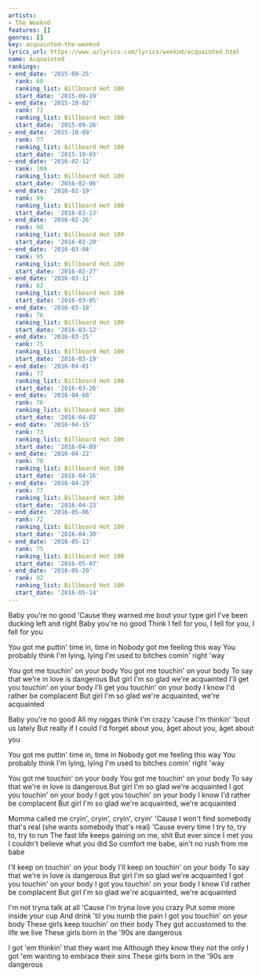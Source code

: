 ```yaml
---
artists:
- The Weeknd
features: []
genres: []
key: acquainted-the-weeknd
lyrics_url: https://www.azlyrics.com/lyrics/weeknd/acquainted.html
name: Acquainted
rankings:
- end_date: '2015-09-25'
  rank: 60
  ranking_list: Billboard Hot 100
  start_date: '2015-09-19'
- end_date: '2015-10-02'
  rank: 72
  ranking_list: Billboard Hot 100
  start_date: '2015-09-26'
- end_date: '2015-10-09'
  rank: 77
  ranking_list: Billboard Hot 100
  start_date: '2015-10-03'
- end_date: '2016-02-12'
  rank: 100
  ranking_list: Billboard Hot 100
  start_date: '2016-02-06'
- end_date: '2016-02-19'
  rank: 99
  ranking_list: Billboard Hot 100
  start_date: '2016-02-13'
- end_date: '2016-02-26'
  rank: 98
  ranking_list: Billboard Hot 100
  start_date: '2016-02-20'
- end_date: '2016-03-04'
  rank: 95
  ranking_list: Billboard Hot 100
  start_date: '2016-02-27'
- end_date: '2016-03-11'
  rank: 82
  ranking_list: Billboard Hot 100
  start_date: '2016-03-05'
- end_date: '2016-03-18'
  rank: 76
  ranking_list: Billboard Hot 100
  start_date: '2016-03-12'
- end_date: '2016-03-25'
  rank: 75
  ranking_list: Billboard Hot 100
  start_date: '2016-03-19'
- end_date: '2016-04-01'
  rank: 77
  ranking_list: Billboard Hot 100
  start_date: '2016-03-26'
- end_date: '2016-04-08'
  rank: 76
  ranking_list: Billboard Hot 100
  start_date: '2016-04-02'
- end_date: '2016-04-15'
  rank: 73
  ranking_list: Billboard Hot 100
  start_date: '2016-04-09'
- end_date: '2016-04-22'
  rank: 70
  ranking_list: Billboard Hot 100
  start_date: '2016-04-16'
- end_date: '2016-04-29'
  rank: 77
  ranking_list: Billboard Hot 100
  start_date: '2016-04-23'
- end_date: '2016-05-06'
  rank: 72
  ranking_list: Billboard Hot 100
  start_date: '2016-04-30'
- end_date: '2016-05-13'
  rank: 75
  ranking_list: Billboard Hot 100
  start_date: '2016-05-07'
- end_date: '2016-05-20'
  rank: 92
  ranking_list: Billboard Hot 100
  start_date: '2016-05-14'
---
```


Baby you're no good
'Cause they warned me bout your type girl
I've been ducking left and right
Baby you're no good
Think I fell for you, I fell for you, I fell for you

You got me puttin' time in, time in
Nobody got me feeling this way
You probably think I'm lying, lying
I'm used to bitches comin' right 'way

You got me touchin' on your body
You got me touchin' on your body
To say that we're in love is dangerous
But girl I'm so glad we're acquainted
I'll get you touchin' on your body
I'll get you touchin' on your body
I know I'd rather be complacent
But girl I'm so glad we're acquainted, we're acquainted

Baby you're no good
All my niggas think I'm crazy 'cause I'm thinkin' 'bout us lately
But really if I could
I'd forget about you, âget about you, âget about you

You got me puttin' time in, time in
Nobody got me feeling this way
You probably think I'm lying, lying
I'm used to bitches comin' right 'way

You got me touchin' on your body
You got me touchin' on your body
To say that we're in love is dangerous
But girl I'm so glad we're acquainted
I got you touchin' on your body
I got you touchin' on your body
I know I'd rather be complacent
But girl I'm so glad we're acquainted, we're acquainted

Momma called me cryin', cryin', cryin', cryin'
'Cause I won't find somebody that's real (she wants somebody that's real)
'Cause every time I try to, try to, try to run
The fast life keeps gaining on me, shit
But ever since I met you
I couldn't believe what you did
So comfort me babe, ain't no rush from me babe

I'll keep on touchin' on your body
I'll keep on touchin' on your body
To say that we're in love is dangerous
But girl I'm so glad we're acquainted
I got you touchin' on your body
I got you touchin' on your body
I know I'd rather be complacent
But girl I'm so glad we're acquainted, we're acquainted

I'm not tryna talk at all
'Cause I'm tryna love you crazy
Put some more inside your cup
And drink 'til you numb the pain
I got you touchin' on your body
These girls keep touchin' on their body
They got accustomed to the life we live
These girls born in the '90s are dangerous

I got 'em thinkin' that they want me
Although they know they not the only
I got 'em wanting to embrace their sins
These girls born in the '90s are dangerous



